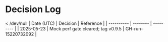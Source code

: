 # Decision Log

 < /dev/null |  Date (UTC) | Decision | Reference |
| ---------- | -------- | --------- |
| 2025-05-23 | Mock perf gate cleared; tag v0.9.5 | GH-run-15220732092 |
